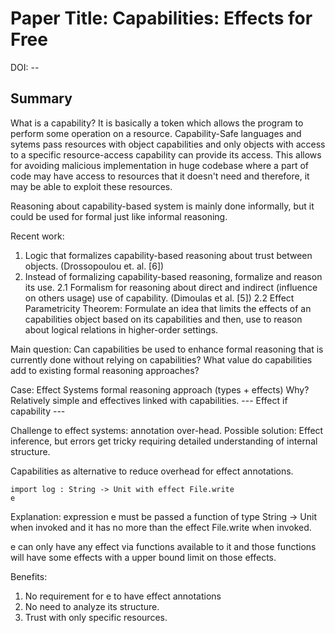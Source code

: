 # Paper Title: Capabilities: Effects for Free

DOI: --

## Summary
What is a capability?
It is basically a token which allows the program to perform some operation on a resource.
Capability-Safe languages and sytems pass resources with object capabilities and only objects
with access to a specific resource-access capability can provide its access.
This allows for avoiding malicious implementation in huge codebase where a part of code
may have access to resources that it doesn't need and therefore, it may be able to 
exploit these resources.

Reasoning about capability-based system is mainly done informally, but it could be used for formal
just like informal reasoning.

Recent work:
1. Logic that formalizes capability-based reasoning about trust between objects. (Drossopoulou et. al. [6])
2. Instead of formalizing capability-based reasoning, formalize and reason its use.
    2.1 Formalism for reasoning about direct and indirect (influence on others usage) use of capability. (Dimoulas et al. [5])
    2.2 Effect Parametricity Theorem: Formulate an idea that limits the effects of an capabilities
    object based on its capabilities and then, use to reason about logical relations in higher-order
    settings.

Main question:
Can capabilities be used to enhance formal reasoning that is currently done without relying on capabilities? What value do capabilities add to existing formal reasoning approaches?

Case: Effect Systems formal reasoning approach (types + effects)
Why? Relatively simple and effectives linked with capabilities.
--- Effect if capability ---
    
Challenge to effect systems: annotation over-head.
Possible solution: Effect inference, but errors get tricky requiring detailed understanding of
internal structure. 

Capabilities as alternative to reduce overhead for effect annotations.

    import log : String -> Unit with effect File.write
    e

Explanation: expression e must be passed a function of type String -> Unit when invoked and it has
no more than the effect File.write when invoked.

e can only have any effect via functions available to it and those functions will have some effects
with a upper bound limit on those effects.

Benefits:
1. No requirement for e to have effect annotations
2. No need to analyze its structure.
3. Trust with only specific resources.

